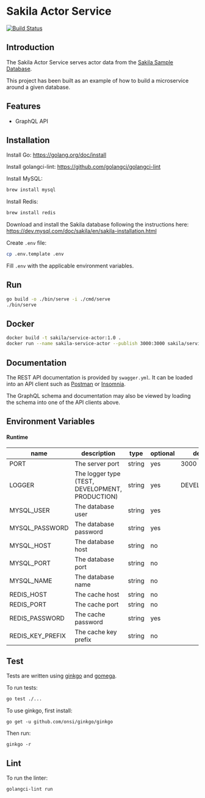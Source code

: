 # Sakila Actor Service
[![Build Status](https://travis-ci.com/nickmro/sakila-service-actor.svg?branch=master)](https://travis-ci.com/nickmro/sakila-service-actor)

## Introduction

The Sakila Actor Service serves actor data from the [Sakila Sample Database](https://dev.mysql.com/doc/sakila/en/).

This project has been built as an example of how to build a microservice around a given database.

## Features

- GraphQL API

## Installation

Install Go: https://golang.org/doc/install

Install golangci-lint: https://github.com/golangci/golangci-lint

Install MySQL:
```bash
brew install mysql
```

Install Redis:
```bash
brew install redis
```

Download and install the Sakila database following the instructions here: https://dev.mysql.com/doc/sakila/en/sakila-installation.html

Create `.env` file:
```bash
cp .env.template .env
```

Fill `.env` with the applicable environment variables.

## Run

```bash
go build -o ./bin/serve -i ./cmd/serve
./bin/serve
```

## Docker

```bash
docker build -t sakila/service-actor:1.0 .
docker run --name sakila-service-actor --publish 3000:3000 sakila/service-actor:1.0
```

## Documentation

The REST API documentation is provided by `swagger.yml`. It can be loaded into an API client such as [Postman](https://www.postman.com/) or [Insomnia](https://insomnia.rest/).

The GraphQL schema and documentation may also be viewed by loading the schema into one of the API clients above.

## Environment Variables
#### Runtime
| name                   | description                                     | type    | optional | default      |
|------------------------|-------------------------------------------------|---------|---------|--------------|
| PORT                   | The server port                                 | string  | yes      | 3000         |
| LOGGER                 | The logger type (TEST, DEVELOPMENT, PRODUCTION) | string  | yes      | DEVELOPMENT  |
| MYSQL_USER             | The database user                               | string  | yes      |              |
| MYSQL_PASSWORD         | The database password                           | string  | yes      |              |
| MYSQL_HOST             | The database host                               | string  | no       |              |
| MYSQL_PORT             | The database port                               | string  | no       |              |
| MYSQL_NAME             | The database name                               | string  | no       |              |
| REDIS_HOST             | The cache host                                  | string  | no       |              |
| REDIS_PORT             | The cache port                                  | string  | no       |              |
| REDIS_PASSWORD         | The cache password                              | string  | yes      |              |
| REDIS_KEY_PREFIX       | The cache key prefix                            | string  | no       |              |

## Test

Tests are written using [ginkgo](https://onsi.github.io/ginkgo/) and [gomega](http://onsi.github.io/gomega/).

To run tests:
```bash
go test ./...
```

To use ginkgo, first install:
```
go get -u github.com/onsi/ginkgo/ginkgo
```

Then run:
```
ginkgo -r
```

## Lint

To run the linter:
```
golangci-lint run
```
